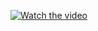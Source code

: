 [![Watch the video](https://img.youtube.com/vi/158h7dwFbj4/0.jpg)]((https://www.youtube.com/watch?v=158h7dwFbj4))
